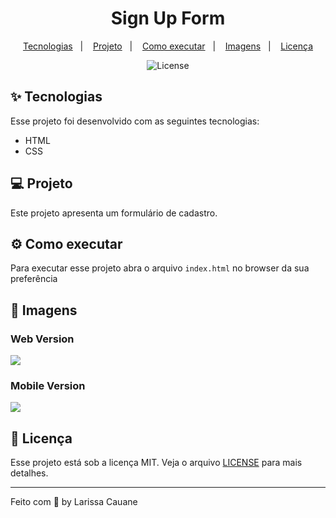 <h1 align="center">Sign Up Form</h1>
<p align="center">
  <a href="#-tecnologias">Tecnologias</a>&nbsp;&nbsp;&nbsp;|&nbsp;&nbsp;&nbsp;
  <a href="#-projeto">Projeto</a>&nbsp;&nbsp;&nbsp;|&nbsp;&nbsp;&nbsp;
  <a href="#-como-executar">Como executar</a>&nbsp;&nbsp;&nbsp;|&nbsp;&nbsp;&nbsp;
  <a href="#-imagens">Imagens</a>&nbsp;&nbsp;&nbsp;|&nbsp;&nbsp;&nbsp;
 <a href="#-licença">Licença</a>
</p>

<p align="center">
  <img alt="License" src="https://img.shields.io/static/v1?label=license&message=MIT&color=FF5454&labelColor=000000">
</p>

## ✨ Tecnologias
Esse projeto foi desenvolvido com as seguintes tecnologias:
- HTML
- CSS

## 💻 Projeto
Este projeto apresenta um formulário de cadastro.

## ⚙ Como executar
Para executar esse projeto abra o arquivo `index.html` no browser da sua preferência 

## 🚀 Imagens
### Web Version
<img src="https://i.pinimg.com/originals/c5/ea/9a/c5ea9a9fb28aad9757e3e13250920d23.jpg">
          
### Mobile Version
<img src="https://i.pinimg.com/originals/61/74/02/617402c5e0edba9ac243de0fba658b1f.jpg">

## 📃 Licença
Esse projeto está sob a licença MIT. Veja o arquivo [LICENSE](LICENSE.md) para mais detalhes.

---

Feito com 🧡 by Larissa Cauane 
